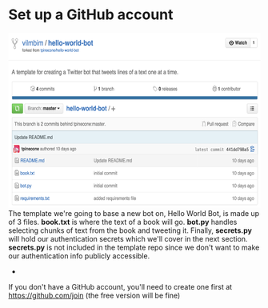 
# Set up a GitHub account
<img src="Screen Shot 2015-10-06 at 11.46.29 PM.png" height="350"><br>
The template we're going to base a new bot on, Hello World Bot, is made up of 3 files. **book.txt** is where the text of a book will go. **bot.py** handles selecting chunks of text from the book and tweeting it. Finally, **secrets.py** will hold our authentication secrets which we'll cover in the next section. **secrets.py** is not included in the template repo since we don't want to make our authentication info publicly accessible.

* 
If you don't have a GitHub account, you'll need to create one first at https://github.com/join (the free version will be fine)